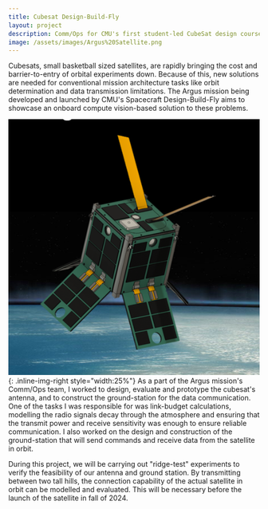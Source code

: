 ```yaml
---
title: Cubesat Design-Build-Fly
layout: project
description: Comm/Ops for CMU's first student-led CubeSat design course
image: /assets/images/Argus%20Satellite.png
---
```


Cubesats, small basketball sized satellites, are rapidly bringing the cost and barrier-to-entry of orbital experiments down. Because of this, new solutions are needed for conventional mission architecture tasks like orbit determination and data transmission limitations. The Argus mission being developed and launched by CMU's Spacecraft Design-Build-Fly aims to showcase an onboard compute vision-based solution to these problems.

![Argus Satellite](/assets/images/Argus%20Satellite.png){: .inline-img-right style="width:25%"}
As a part of the Argus mission's Comm/Ops team, I worked to design, evaluate and prototype the cubesat's antenna, and to construct the ground-station for the data communication. One of the tasks I was responsible for was link-budget calculations, modelling the radio signals decay through the atmosphere and ensuring that the transmit power and receive sensitivity was enough to ensure reliable communication. I also worked on the design and construction of the ground-station that will send commands and receive data from the satellite in orbit. 

During this project, we will be carrying out "ridge-test" experiments to verify the feasibility of our antenna and ground station. By transmitting between two tall hills, the connection capability of the actual satellite in orbit can be modelled and evaluated. This will be necessary before the launch of the satellite in fall of 2024. 
